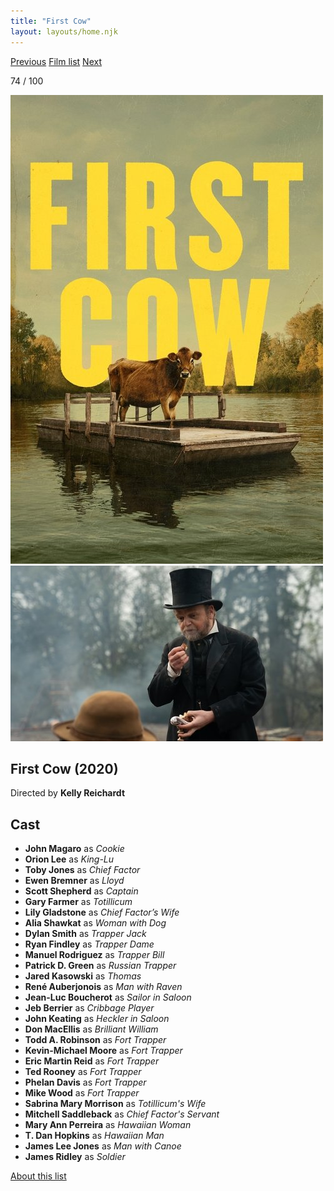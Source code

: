 ```yaml
---
title: "First Cow"
layout: layouts/home.njk
---
```


<nav class="films">
  <a class="prev" href="../portrait-of-a-lady-on-fire">Previous</a>
  <a href="../">Film list</a>
  <a class="next" href="../schemers">Next</a>
</nav>

<p>74 / 100</p>

<article class="film">
  <img class="poster" src="../films/posters/first-cow.jpg" alt="">
  <img class="backdrop" src="../films/backdrops/first-cow.jpg" alt="">

  <h1>First Cow (2020)</h1>

  <p class="director">
    Directed by <strong>Kelly Reichardt</strong>
  </p>


  <h2>
    Cast
  </h2>
  <ul>
    <li><strong>John Magaro</strong> as <em>Cookie</em></li>
<li><strong>Orion Lee</strong> as <em>King-Lu</em></li>
<li><strong>Toby Jones</strong> as <em>Chief Factor</em></li>
<li><strong>Ewen Bremner</strong> as <em>Lloyd</em></li>
<li><strong>Scott Shepherd</strong> as <em>Captain</em></li>
<li><strong>Gary Farmer</strong> as <em>Totillicum</em></li>
<li><strong>Lily Gladstone</strong> as <em>Chief Factor’s Wife</em></li>
<li><strong>Alia Shawkat</strong> as <em>Woman with Dog</em></li>
<li><strong>Dylan Smith</strong> as <em>Trapper Jack</em></li>
<li><strong>Ryan Findley</strong> as <em>Trapper Dame</em></li>
<li><strong>Manuel Rodriguez</strong> as <em>Trapper Bill</em></li>
<li><strong>Patrick D. Green</strong> as <em>Russian Trapper</em></li>
<li><strong>Jared Kasowski</strong> as <em>Thomas</em></li>
<li><strong>René Auberjonois</strong> as <em>Man with Raven</em></li>
<li><strong>Jean-Luc Boucherot</strong> as <em>Sailor in Saloon</em></li>
<li><strong>Jeb Berrier</strong> as <em>Cribbage Player</em></li>
<li><strong>John Keating</strong> as <em>Heckler in Saloon</em></li>
<li><strong>Don MacEllis</strong> as <em>Brilliant William</em></li>
<li><strong>Todd A. Robinson</strong> as <em>Fort Trapper</em></li>
<li><strong>Kevin-Michael Moore</strong> as <em>Fort Trapper</em></li>
<li><strong>Eric Martin Reid</strong> as <em>Fort Trapper</em></li>
<li><strong>Ted Rooney</strong> as <em>Fort Trapper</em></li>
<li><strong>Phelan Davis</strong> as <em>Fort Trapper</em></li>
<li><strong>Mike Wood</strong> as <em>Fort Trapper</em></li>
<li><strong>Sabrina Mary Morrison</strong> as <em>Totillicum's Wife</em></li>
<li><strong>Mitchell Saddleback</strong> as <em>Chief Factor's Servant</em></li>
<li><strong>Mary Ann Perreira</strong> as <em>Hawaiian Woman</em></li>
<li><strong>T. Dan Hopkins</strong> as <em>Hawaiian Man</em></li>
<li><strong>James Lee Jones</strong> as <em>Man with Canoe</em></li>
<li><strong>James Ridley</strong> as <em>Soldier</em></li>
  </ul>
</article>
<footer>
  <a href="../about">About this list</a>
</footer>
